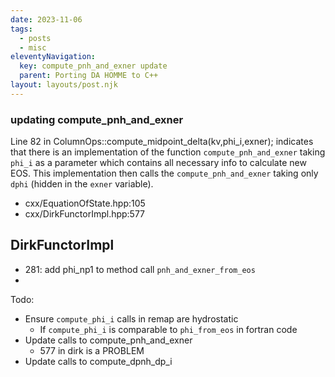 ```yaml
---
date: 2023-11-06
tags:
  - posts
  - misc
eleventyNavigation:
  key: compute_pnh_and_exner update
  parent: Porting DA HOMME to C++
layout: layouts/post.njk
---
```



### updating compute_pnh_and_exner

Line 82 in ColumnOps::compute_midpoint_delta(kv,phi_i,exner);
indicates that there is an implementation of the function `compute_pnh_and_exner` taking `phi_i` as a parameter
which contains all necessary info to calculate new EOS. 
This implementation then calls the `compute_pnh_and_exner` taking only `dphi` (hidden in the `exner` variable).


* cxx/EquationOfState.hpp:105
* cxx/DirkFunctorImpl.hpp:577

## DirkFunctorImpl 
* 281: add phi_np1 to method call `pnh_and_exner_from_eos`
* 
  



Todo:
* Ensure `compute_phi_i` calls in remap are hydrostatic
  * If `compute_phi_i` is comparable to `phi_from_eos` in fortran code
* Update calls to compute_pnh_and_exner
    * 577 in dirk is a PROBLEM
* Update calls to compute_dpnh_dp_i





